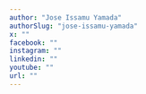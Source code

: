 ```yaml
---
author: "Jose Issamu Yamada"
authorSlug: "jose-issamu-yamada"
x: ""
facebook: ""
instagram: ""
linkedin: ""
youtube: ""
url: ""
---
```

